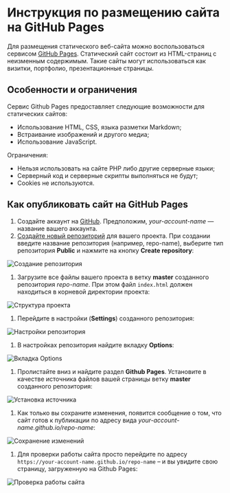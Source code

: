 # Инструкция по размещению сайта на GitHub Pages

Для размещения статического веб-сайта можно воспользоваться сервисом  [GitHub Pages](https://pages.github.com/). Статический сайт состоит из HTML-страниц с неизменным содержимым. Такие сайты могут использоваться как визитки, портфолио, презентационные страницы.

## Особенности и ограничения[](https://netology-code.github.io/guides/github-pages/#%D0%BE%D1%81%D0%BE%D0%B1%D0%B5%D0%BD%D0%BD%D0%BE%D1%81%D1%82%D0%B8-%D0%B8-%D0%BE%D0%B3%D1%80%D0%B0%D0%BD%D0%B8%D1%87%D0%B5%D0%BD%D0%B8%D1%8F)

Сервис Github Pages предоставляет следующие возможности для статических сайтов:

-   Использование HTML, CSS, языка разметки Markdown;
-   Встраивание изображений и другого медиа;
-   Использование JavaScript.

Ограничения:

-   Нельзя использовать на сайте PHP либо другие серверные языки;
-   Серверный код и серверные скрипты выполняться не будут;
-   Cookies не используются.

## Как опубликовать сайт на GitHub Pages[](https://netology-code.github.io/guides/github-pages/#%D0%BA%D0%B0%D0%BA-%D0%BE%D0%BF%D1%83%D0%B1%D0%BB%D0%B8%D0%BA%D0%BE%D0%B2%D0%B0%D1%82%D1%8C-%D1%81%D0%B0%D0%B9%D1%82-%D0%BD%D0%B0-github-pages)

1.  Создайте аккаунт на  [GitHub](https://github.com/). Предположим,  _your-account-name_  — название вашего аккаунта.
2.  [Cоздайте новый репозиторий](https://github.com/new)  для вашего проекта. При создании введите название репозитория (например, repo-name), выберите тип репозитория  **Public**  и нажмите на кнопку  **Create repository**:

![Создание репозитория](https://netology-code.github.io/guides/img/github-pages-guide-1.png)

1.  Загрузите все файлы вашего проекта в ветку  **master**  созданного репозитория  _repo-name_. При этом файл  `index.html`  должен находиться в корневой директории проекта:

![Структура проекта](https://netology-code.github.io/guides/img/github-pages-guide-6.png)

1.  Перейдите в настройки (**Settings**) созданного репозитория:

![Настройки репозитория](https://netology-code.github.io/guides/img/github-pages-guide-2.png)

1.  В настройках репозитория найдите вкладку  **Options**:

![Вкладка Options](https://netology-code.github.io/guides/img/github-pages-guide-3.png)

1.  Пролистайте вниз и найдите раздел  **Github Pages**. Установите в качестве источника файлов вашей страницы ветку  **master**  созданного репозитория:

![Установка источника](https://netology-code.github.io/guides/img/github-pages-guide-4.png)

1.  Как только вы сохраните изменения, появится сообщение о том, что сайт готов к публикации по адресу вида  _your-account-name.github.io/repo-name_:

![Сохранение изменений](https://netology-code.github.io/guides/img/github-pages-guide-5.png)

1.  Для проверки работы сайта просто перейдите по адресу  `https://your-account-name.github.io/repo-name`  – и вы увидите свою страницу, загруженную на Github Pages:

![Проверка работы сайта](https://netology-code.github.io/guides/img/github-pages-guide-7.png)

